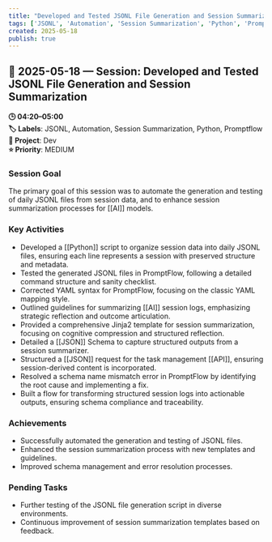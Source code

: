 ```yaml
---
title: "Developed and Tested JSONL File Generation and Session Summarization"
tags: ['JSONL', 'Automation', 'Session Summarization', 'Python', 'Promptflow']
created: 2025-05-18
publish: true
---
```


## 📅 2025-05-18 — Session: Developed and Tested JSONL File Generation and Session Summarization

**🕒 04:20–05:00**  
**🏷️ Labels**: JSONL, Automation, Session Summarization, Python, Promptflow  
**📂 Project**: Dev  
**⭐ Priority**: MEDIUM  


### Session Goal
The primary goal of this session was to automate the generation and testing of daily JSONL files from session data, and to enhance session summarization processes for [[AI]] models.

### Key Activities
- Developed a [[Python]] script to organize session data into daily JSONL files, ensuring each line represents a session with preserved structure and metadata.
- Tested the generated JSONL files in PromptFlow, following a detailed command structure and sanity checklist.
- Corrected YAML syntax for PromptFlow, focusing on the classic YAML mapping style.
- Outlined guidelines for summarizing [[AI]] session logs, emphasizing strategic reflection and outcome articulation.
- Provided a comprehensive Jinja2 template for session summarization, focusing on cognitive compression and structured reflection.
- Detailed a [[JSON]] Schema to capture structured outputs from a session summarizer.
- Structured a [[JSON]] request for the task management [[API]], ensuring session-derived content is incorporated.
- Resolved a schema name mismatch error in PromptFlow by identifying the root cause and implementing a fix.
- Built a flow for transforming structured session logs into actionable outputs, ensuring schema compliance and traceability.

### Achievements
- Successfully automated the generation and testing of JSONL files.
- Enhanced the session summarization process with new templates and guidelines.
- Improved schema management and error resolution processes.

### Pending Tasks
- Further testing of the JSONL file generation script in diverse environments.
- Continuous improvement of session summarization templates based on feedback.
